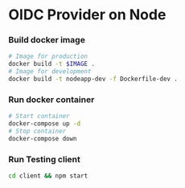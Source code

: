# OIDC Provider on Node

### Build docker image

```bash
# Image for production
docker build -t $IMAGE .
# Image for development
docker build -t nodeapp-dev -f Dockerfile-dev .
```

### Run docker container

```bash
# Start container
docker-compose up -d
# Stop container
docker-compose down
```

### Run Testing client

```bash
cd client && npm start
```
